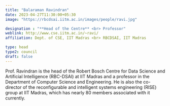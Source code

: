 ```yaml
---
title: "Balaraman Ravindran"
date: 2023-04-27T11:30:00+05:30
image: "https://rbcdsai.iitm.ac.in/images/people/ravi.jpg"

designation : "**Head of the Centre** <br> Professor"
weblink: http://www.cse.iitm.ac.in/~ravi/
affiliation: Dept. of CSE, IIT Madras <br> RBCDSAI, IIT Madras

type: head
type2: council
draft: false
---
```


Prof. Ravindran is the head of the Robert Bosch Centre for Data Science and Artificial Intelligence (RBC-DSAI) at IIT Madras and a professor in the Department of Computer Science and Engineering. He is also the co-director of the reconfigurable and intelligent systems engineering (RISE) group at IIT Madras, which has nearly 80 members associated with it currently.
